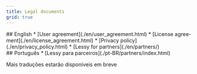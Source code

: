 ```yaml
---
title: Legal documents
grid: true
---
```


<article class="list" markdown="1" lang="en">
## English
* [User agreement](./en/user_agreement.html)
* [License agreement](./en/license_agreement.html)
* [Privacy policy](./en/privacy_policy.html)
* [Lessy for partners](./en/partners/)
</article>

<article class="list" markdown="1" lang="pt-BR">
## Português
* [Lessy para parceiros](./pt-BR/partners/index.html)

Mais traduções estarão disponíveis em breve
</article>
